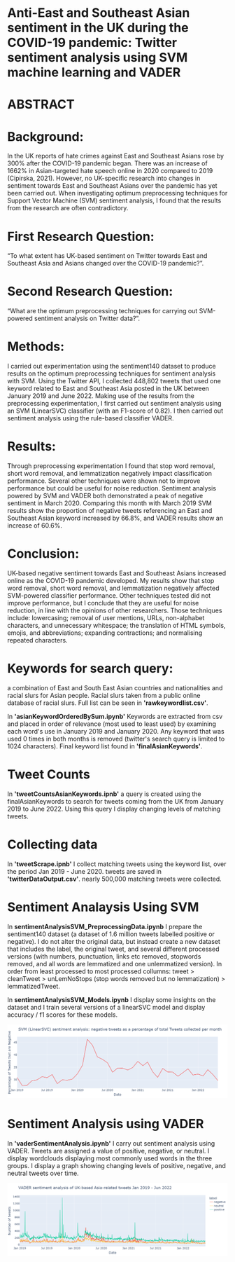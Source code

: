 # Anti-East and Southeast Asian sentiment in the UK during the COVID-19 pandemic: Twitter sentiment analysis using SVM machine learning and VADER

# ABSTRACT

# Background: 
In the UK reports of hate crimes against East and Southeast Asians rose by 300% after the COVID-19 pandemic began. There was an increase of 1662% in Asian-targeted hate speech online in 2020 compared to 2019 (Cipirska, 2021). However, no UK-specific research into changes in sentiment towards East and Southeast Asians over the pandemic has yet been carried out. When investigating optimum preprocessing techniques for Support Vector Machine (SVM) sentiment analysis, I found that the results from  the research are often contradictory. 
# First Research Question: 
“To what extent has UK-based sentiment on Twitter towards East and Southeast Asia and Asians changed over the COVID-19 pandemic?”. 
# Second Research Question: 
“What are the optimum preprocessing techniques for carrying out SVM-powered sentiment analysis on Twitter data?”. 
# Methods: 
I carried out experimentation using the sentiment140 dataset to produce results on the optimum preprocessing techniques for sentiment analysis with SVM. Using the Twitter API, I collected 448,802 tweets that used one keyword related to East and Southeast Asia posted in the UK between January 2019 and June 2022. Making use of the results from the preprocessing experimentation, I first carried out sentiment analysis using an SVM (LinearSVC) classifier (with an F1-score of 0.82). I then carried out sentiment analysis using the rule-based classifier VADER. 
# Results: 
Through preprocessing experimentation I found that stop word removal, short word removal, and lemmatization negatively impact classification performance. Several other techniques were shown not to improve performance but could be useful for noise reduction. Sentiment analysis powered by SVM and VADER both demonstrated a peak of negative sentiment in March 2020. Comparing this month with March 2019 SVM results show the proportion of negative tweets referencing an East and Southeast Asian keyword increased by 66.8%, and VADER results show an increase of 60.6%. 
# Conclusion: 
UK-based negative sentiment towards East and Southeast Asians increased online as the COVID-19 pandemic developed.   My results show that stop word removal, short word removal, and lemmatization negatively affected SVM-powered classifier performance. Other techniques tested did not improve performance, but I conclude that they are useful for noise reduction, in line with the opinions of other researchers. Those techniques include: lowercasing; removal of user mentions, URLs, non-alphabet characters, and unnecessary whitespace; the translation of HTML symbols, emojis, and abbreviations; expanding contractions; and normalising repeated characters.

# Keywords for search query:
a combination of East and South East Asian countries and nationalities and racial slurs for Asian people.
Racial slurs taken from a public online database of racial slurs.
Full list can be seen in **'rawkeywordlist.csv'**.

In **'asianKeywordOrderedBySum.ipynb'** Keywords are extracted from csv and placed in order of relevance (most used to least used) by examining each word's use in January 2019 and January 2020.
Any keyword that was used 0 times in both months is removed (twitter's search query is limited to 1024 characters).
Final keyword list found in **'finalAsianKeywords'**.

# Tweet Counts

In **'tweetCountsAsianKeywords.ipnb'** a query is created using the finalAsianKeywords to search for tweets coming from the UK from January 2019 to June 2022.
Using this query I display changing levels of matching tweets.

# Collecting data

In **'tweetScrape.ipnb'** I collect matching tweets using the keyword list, over the period Jan 2019 - June 2020.
tweets are saved in **'twitterDataOutput.csv'**.
nearly 500,000 matching tweets were collected.

# Sentiment Analaysis Using SVM

In **sentimentAnalysisSVM_PreprocessingData.ipynb** I prepare the sentiment140 dataset (a dataset of 1.6 million tweets labelled positive or negative). I do not alter the original data, but instead create a new dataset that includes the label, the original tweet, and several different processed versions (with numbers, punctuation, links etc removed, stopwords removed, and all words are lemmatized and one unlemmatized version). In order from least processed to most processed collumns: tweet > cleanTweet > unLemNoStops (stop words removed but no lemmatization) > lemmatizedTweet.

In **sentimentAnalysisSVM_Models.ipynb** I display some insights on the dataset and I train several versions of a linearSVC model and display accuracy / f1 scores for these models. 

![SVM sentiment analysis by week](https://github.com/ORJackson/CSCM20_Project/blob/main/images/SVM%20LinearSVC/SVM%20(LinearSVC)%20sentiment%20analysis%20negative%20tweets%20as%20a%20percentage%20of%20total%20Tweets%20collected%20per%20month.png)

# Sentiment Analysis using VADER

In **'vaderSentimentAnalysis.ipynb'** I carry out sentiment analysis using VADER.
Tweets are assigned a value of positive, negative, or neutral.
I display wordclouds displaying most commonly used words in the three groups.
I display a graph showing changing levels of positive, negative, and neutral tweets over time.



![Vader sentiment analysis](https://github.com/ORJackson/CSCM20_Project/blob/main/images/VADER/VADER1(preprocessing1).png)


